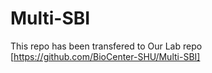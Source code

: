 # Multi-SBI
This repo has been transfered to Our Lab repo [https://github.com/BioCenter-SHU/Multi-SBI]
